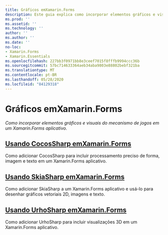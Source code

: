 ```yaml
---
title: Gráficos emXamarin.Forms
description: Este guia explica como incorporar elementos gráficos e visuais do mecanismo de jogos em um Xamarin.Forms aplicativo, usando CocosSharp, SkiaShap e UrhoSharp.
ms.prod: ''
ms.assetid: ''
ms.technology: ''
author: ''
ms.author: ''
ms.date: ''
no-loc:
- Xamarin.Forms
- Xamarin.Essentials
ms.openlocfilehash: 227bb3f0971bb8e3ceef7015f8fffb9994ccc36b
ms.sourcegitcommit: 57bc714633364aeb34aba9803e88802bebf321ba
ms.translationtype: MT
ms.contentlocale: pt-BR
ms.lasthandoff: 05/28/2020
ms.locfileid: "84129318"
---
```

# <a name="graphics-in-xamarinforms"></a>Gráficos emXamarin.Forms

_Como incorporar elementos gráficos e visuais do mecanismo de jogos em um Xamarin.Forms aplicativo._

## <a name="using-cocossharp-in-xamarinformscocossharpmd"></a>[Usando CocosSharp emXamarin.Forms](cocossharp.md)

Como adicionar CocosSharp para incluir processamento preciso de forma, imagem e texto em um Xamarin.Forms aplicativo.

## <a name="using-skiasharp-in-xamarinformsskiasharpindexmd"></a>[Usando SkiaSharp emXamarin.Forms](skiasharp/index.md)

Como adicionar SkiaSharp a um Xamarin.Forms aplicativo e usá-lo para desenhar gráficos vetoriais 2D, imagens e texto.

## <a name="using-urhosharp-in-xamarinformsurhosharpmd"></a>[Usando UrhoSharp emXamarin.Forms](urhosharp.md)

Como adicionar UrhoSharp para incluir visualizações 3D em um Xamarin.Forms aplicativo.
